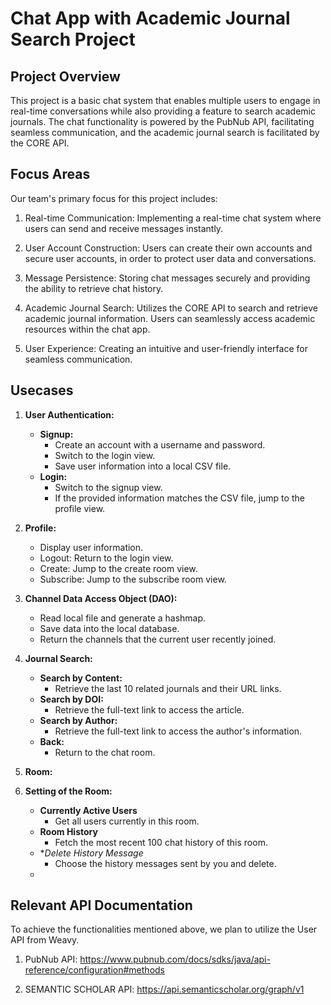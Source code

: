 # Chat App with Academic Journal Search Project

## Project Overview
This project is a basic chat system that enables multiple users to engage in real-time conversations while also 
providing a feature to search academic journals. The chat functionality is powered by the PubNub API, facilitating 
seamless communication, and the academic journal search is facilitated by the CORE API.

## Focus Areas
Our team's primary focus for this project includes:

1. Real-time Communication: Implementing a real-time chat system where users can send and receive messages instantly.

2. User Account Construction: Users can create their own accounts and secure user accounts, in order to protect user data and conversations.

3. Message Persistence: Storing chat messages securely and providing the ability to retrieve chat history.

4. Academic Journal Search: Utilizes the CORE API to search and retrieve academic journal information. Users can seamlessly access academic resources within the chat app.

5. User Experience: Creating an intuitive and user-friendly interface for seamless communication.

## Usecases
1. **User Authentication:**
    - **Signup:**
        - Create an account with a username and password.
        - Switch to the login view.
        - Save user information into a local CSV file.
    - **Login:**
        - Switch to the signup view.
        - If the provided information matches the CSV file, jump to the profile view.

2. **Profile:**
    - Display user information.
    - Logout: Return to the login view.
    - Create: Jump to the create room view.
    - Subscribe: Jump to the subscribe room view.

3. **Channel Data Access Object (DAO):**
    - Read local file and generate a hashmap.
    - Save data into the local database.
    - Return the channels that the current user recently joined.

4. **Journal Search:**
    - **Search by Content:**
        - Retrieve the last 10 related journals and their URL links.
    - **Search by DOI:**
        - Retrieve the full-text link to access the article.
    - **Search by Author:**
        - Retrieve the full-text link to access the author's information.
    - **Back:**
        - Return to the chat room.
5. **Room:**
6. **Setting of the Room:**
   - **Currently Active Users**
        - Get all users currently in this room.
   - **Room History**
        - Fetch the most recent 100 chat history of this room. 
   - **Delete History Message*
        - Choose the history messages sent by you and delete.
   - 


## Relevant API Documentation
To achieve the functionalities mentioned above, we plan to utilize the User API from Weavy.

1. PubNub API: https://www.pubnub.com/docs/sdks/java/api-reference/configuration#methods

2. SEMANTIC SCHOLAR API: https://api.semanticscholar.org/graph/v1



